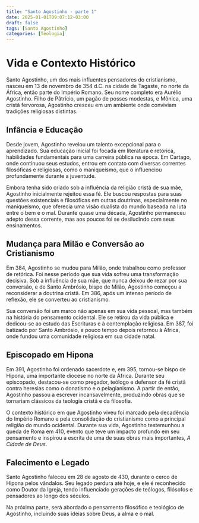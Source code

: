 ```yaml
---
title: "Santo Agostinho - parte 1"
date: 2025-01-01T09:07:12-03:00
draft: false
tags: [Santo Agostinho]
categories: [Teologia]
---
```

# Vida e Contexto Histórico

Santo Agostinho, um dos mais influentes pensadores do cristianismo, nasceu em 13 de novembro de 354 d.C. na cidade de Tagaste, no norte da África, então parte do Império Romano. Seu nome completo era Aurélio Agostinho. Filho de Pâtrício, um pagão de posses modestas, e Mônica, uma cristã fervorosa, Agostinho cresceu em um ambiente onde conviviam tradições religiosas distintas.

## Infância e Educação
Desde jovem, Agostinho revelou um talento excepcional para o aprendizado. Sua educação inicial foi focada em literatura e retórica, habilidades fundamentais para uma carreira pública na época. Em Cartago, onde continuou seus estudos, entrou em contato com diversas correntes filosóficas e religiosas, como o maniqueísmo, que o influenciou profundamente durante a juventude.

Embora tenha sido criado sob a influência da religião cristã de sua mãe, Agostinho inicialmente rejeitou essa fé. Ele buscou respostas para suas questões existenciais e filosóficas em outras doutrinas, especialmente no maniqueísmo, que oferecia uma visão dualista do mundo baseada na luta entre o bem e o mal. Durante quase uma década, Agostinho permaneceu adepto dessa corrente, mas aos poucos foi se desiludindo com seus ensinamentos.

## Mudança para Milão e Conversão ao Cristianismo
Em 384, Agostinho se mudou para Milão, onde trabalhou como professor de retórica. Foi nesse período que sua vida sofreu uma transformação decisiva. Sob a influência de sua mãe, que nunca deixou de rezar por sua conversão, e de Santo Ambrósio, bispo de Milão, Agostinho começou a reconsiderar a doutrina cristã. Em 386, após um intenso período de reflexão, ele se converteu ao cristianismo.

Sua conversão foi um marco não apenas em sua vida pessoal, mas também na história do pensamento ocidental. Ele se retirou da vida pública e dedicou-se ao estudo das Escrituras e à contemplação religiosa. Em 387, foi batizado por Santo Ambrósio, e pouco tempo depois retornou à África, onde fundou uma comunidade religiosa em sua cidade natal.

## Episcopado em Hipona
Em 391, Agostinho foi ordenado sacerdote e, em 395, tornou-se bispo de Hipona, uma importante diocese no norte da África. Durante seu episcopado, destacou-se como pregador, teólogo e defensor da fé cristã contra heresias como o donatismo e o pelagianismo. A partir de então, Agostinho passou a escrever incansavelmente, produzindo obras que se tornariam clássicos da teologia cristã e da filosofia.

O contexto histórico em que Agostinho viveu foi marcado pela decadência do Império Romano e pela consolidação do cristianismo como a principal religião do mundo ocidental. Durante sua vida, Agostinho testemunhou a queda de Roma em 410, evento que teve um impacto profundo em seu pensamento e inspirou a escrita de uma de suas obras mais importantes, *A Cidade de Deus*.

## Falecimento e Legado
Santo Agostinho faleceu em 28 de agosto de 430, durante o cerco de Hipona pelos vândalos. Seu legado perdura até hoje, e ele é reconhecido como Doutor da Igreja, tendo influenciado gerações de teólogos, filósofos e pensadores ao longo dos séculos.

Na próxima parte, será abordado o pensamento filosófico e teológico de Agostinho, incluindo suas ideias sobre Deus, a alma e o mal.